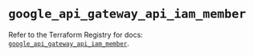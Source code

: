 # `google_api_gateway_api_iam_member`

Refer to the Terraform Registry for docs: [`google_api_gateway_api_iam_member`](https://registry.terraform.io/providers/hashicorp/google-beta/5.19.0/docs/resources/google_api_gateway_api_iam_member).
